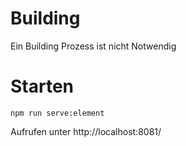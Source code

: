 # Building
Ein Building Prozess ist nicht Notwendig

# Starten

```
npm run serve:element
```

Aufrufen unter http://localhost:8081/
